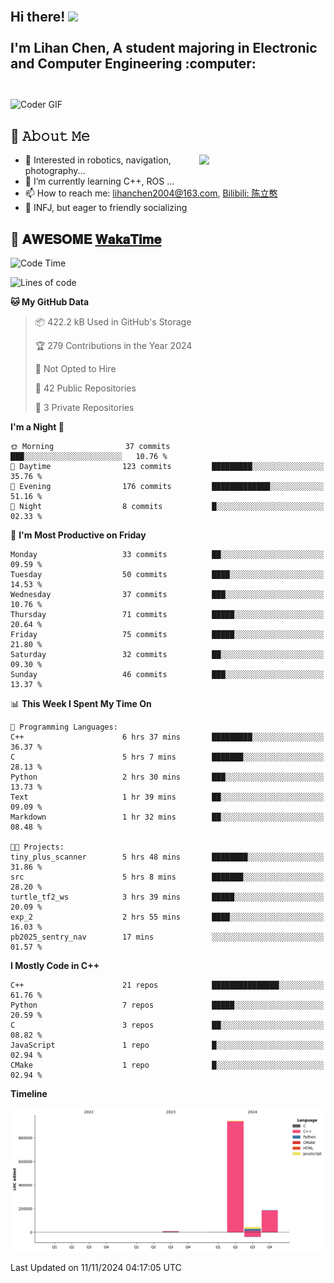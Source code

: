 <h2 align="left">
 <abc>
  <br>Hi there! <img src="https://user-images.githubusercontent.com/42378118/110234147-e3259600-7f4e-11eb-95be-0c4047144dea.gif" width="30"><br>
  <br> I'm Lihan Chen, A student majoring in Electronic and Computer Engineering :computer:<br>
  <br>
 </abc>
</h2>

<img align="center" src="https://media.giphy.com/media/SWoSkN6DxTszqIKEqv/giphy.gif" alt="Coder GIF" width="500">

## :book: 𝙰𝚋𝚘𝚞𝚝 𝙼𝚎

<img align="right" width="40%" src="https://github-readme-stats.vercel.app/api?username=LihanChen2004&show_icons=true&icon_color=CE1D2D&text_color=718096&bg_color=ffffff&hide_title=true" />

- 🌟 Interested in robotics, navigation, photography...
- 🌱 I’m currently learning C++, ROS ... 
- 📫 How to reach me: lihanchen2004@163.com, [Bilibili: 陈立憨](https://space.bilibili.com/170786212)
- 👯 INFJ, but eager to friendly socializing

## 📜 𝐀𝐖𝐄𝐒𝐎𝐌𝐄 [𝐖𝐚𝐤𝐚𝐓𝐢𝐦𝐞](https://github.com/anmol098/waka-readme-stats)

<!--START_SECTION:waka-->
![Code Time](http://img.shields.io/badge/Code%20Time-355%20hrs%2034%20mins-blue)

![Lines of code](https://img.shields.io/badge/From%20Hello%20World%20I%27ve%20Written-1.2%20million%20lines%20of%20code-blue)

**🐱 My GitHub Data** 

> 📦 422.2 kB Used in GitHub's Storage 
 > 
> 🏆 279 Contributions in the Year 2024
 > 
> 🚫 Not Opted to Hire
 > 
> 📜 42 Public Repositories 
 > 
> 🔑 3 Private Repositories 
 > 
**I'm a Night 🦉** 

```text
🌞 Morning                37 commits          ███░░░░░░░░░░░░░░░░░░░░░░   10.76 % 
🌆 Daytime                123 commits         █████████░░░░░░░░░░░░░░░░   35.76 % 
🌃 Evening                176 commits         █████████████░░░░░░░░░░░░   51.16 % 
🌙 Night                  8 commits           █░░░░░░░░░░░░░░░░░░░░░░░░   02.33 % 
```
📅 **I'm Most Productive on Friday** 

```text
Monday                   33 commits          ██░░░░░░░░░░░░░░░░░░░░░░░   09.59 % 
Tuesday                  50 commits          ████░░░░░░░░░░░░░░░░░░░░░   14.53 % 
Wednesday                37 commits          ███░░░░░░░░░░░░░░░░░░░░░░   10.76 % 
Thursday                 71 commits          █████░░░░░░░░░░░░░░░░░░░░   20.64 % 
Friday                   75 commits          █████░░░░░░░░░░░░░░░░░░░░   21.80 % 
Saturday                 32 commits          ██░░░░░░░░░░░░░░░░░░░░░░░   09.30 % 
Sunday                   46 commits          ███░░░░░░░░░░░░░░░░░░░░░░   13.37 % 
```


📊 **This Week I Spent My Time On** 

```text
💬 Programming Languages: 
C++                      6 hrs 37 mins       █████████░░░░░░░░░░░░░░░░   36.37 % 
C                        5 hrs 7 mins        ███████░░░░░░░░░░░░░░░░░░   28.13 % 
Python                   2 hrs 30 mins       ███░░░░░░░░░░░░░░░░░░░░░░   13.73 % 
Text                     1 hr 39 mins        ██░░░░░░░░░░░░░░░░░░░░░░░   09.09 % 
Markdown                 1 hr 32 mins        ██░░░░░░░░░░░░░░░░░░░░░░░   08.48 % 

🐱‍💻 Projects: 
tiny_plus_scanner        5 hrs 48 mins       ████████░░░░░░░░░░░░░░░░░   31.86 % 
src                      5 hrs 8 mins        ███████░░░░░░░░░░░░░░░░░░   28.20 % 
turtle_tf2_ws            3 hrs 39 mins       █████░░░░░░░░░░░░░░░░░░░░   20.09 % 
exp_2                    2 hrs 55 mins       ████░░░░░░░░░░░░░░░░░░░░░   16.03 % 
pb2025_sentry_nav        17 mins             ░░░░░░░░░░░░░░░░░░░░░░░░░   01.57 % 
```

**I Mostly Code in C++** 

```text
C++                      21 repos            ███████████████░░░░░░░░░░   61.76 % 
Python                   7 repos             █████░░░░░░░░░░░░░░░░░░░░   20.59 % 
C                        3 repos             ██░░░░░░░░░░░░░░░░░░░░░░░   08.82 % 
JavaScript               1 repo              █░░░░░░░░░░░░░░░░░░░░░░░░   02.94 % 
CMake                    1 repo              █░░░░░░░░░░░░░░░░░░░░░░░░   02.94 % 
```



**Timeline**

![Lines of Code chart](https://raw.githubusercontent.com/LihanChen2004/LihanChen2004/main/assets/bar_graph.png)


 Last Updated on 11/11/2024 04:17:05 UTC
<!--END_SECTION:waka-->

<!--
**LihanChen2004/LihanChen2004** is a ✨ _special_ ✨ repository because its `README.md` (this file) appears on your GitHub profile.

Here are some ideas to get you started:

- 🔭 I’m currently working on ...
- 🌱 I’m currently learning ...
- 👯 I’m looking to collaborate on ...
- 🤔 I’m looking for help with ...
- 💬 Ask me about ...
- 📫 How to reach me: ...
- 😄 Pronouns: ...
- ⚡ Fun fact: ...
-->
